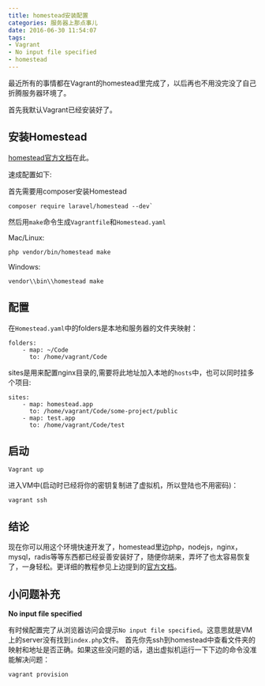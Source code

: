 ```yaml
---
title: homestead安装配置
categories: 服务器上那点事儿
date: 2016-06-30 11:54:07
tags:
- Vagrant
- No input file specified
- homestead
---
```


最近所有的事情都在Vagrant的homestead里完成了，以后再也不用没完没了自己折腾服务器环境了。
<!-- more -->

首先我默认Vagrant已经安装好了。

## 安装Homestead

[homestead官方文档](https://laravel.com/docs/5.2/homestead)在此。

速成配置如下:

首先需要用composer安装Homestead
```
composer require laravel/homestead --dev`
```

然后用`make`命令生成`Vagrantfile`和`Homestead.yaml`

Mac/Linux:
```
php vendor/bin/homestead make
```

Windows:
```
vendor\\bin\\homestead make
```

## 配置
在`Homestead.yaml`中的folders是本地和服务器的文件夹映射：
```
folders:
    - map: ~/Code
      to: /home/vagrant/Code
```
sites是用来配置nginx目录的,需要将此地址加入本地的`hosts`中，也可以同时挂多个项目:
```
sites:
    - map: homestead.app
      to: /home/vagrant/Code/some-project/public
    - map: test.app
      to: /home/vagrant/Code/test
```

## 启动
```
Vagrant up
```
进入VM中(启动时已经将你的密钥复制进了虚拟机，所以登陆也不用密码)：
```
vagrant ssh
```

## 结论

现在你可以用这个环境快速开发了，homestead里边php，nodejs，nginx，mysql，radis等等东西都已经妥善安装好了，随便你胡来，弄坏了也太容易恢复了，一身轻松。更详细的教程参见上边提到的[官方文档](https://laravel.com/docs/5.2/homestead)。

## 小问题补充

**No input file specified**

有时候配置完了从浏览器访问会提示`No input file specified`。这意思就是VM上的server没有找到`index.php`文件。
首先你先ssh到homestead中查看文件夹的映射和地址是否正确。如果这些没问题的话，退出虚拟机运行一下下边的命令没准能解决问题：
```
vagrant provision
```
